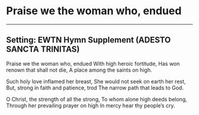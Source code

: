 # Praise we the woman who, endued

***

## Setting: EWTN Hymn Supplement (ADESTO SANCTA TRINITAS)

Praise we the woman who, endued
With high heroic fortitude,
Has won renown that shall not die,
A place among the saints on high.

Such holy love inflamed her breast,
She would not seek on earth her rest,
But, strong in faith and patience, trod
The narrow path that leads to God.

O Christ, the strength of all the strong,
To whom alone high deeds belong,
Through her prevailing prayer on high
In mercy hear thy people’s cry.